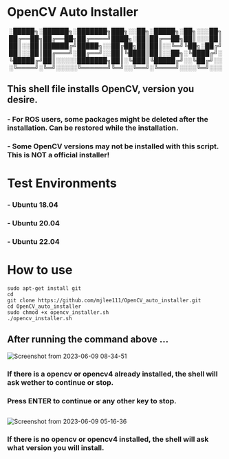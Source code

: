 # OpenCV Auto Installer

<div align="center">
░█████╗░██████╗░███████╗███╗░░██╗░█████╗░██╗░░░██╗
██╔══██╗██╔══██╗██╔════╝████╗░██║██╔══██╗██║░░░██║
██║░░██║██████╔╝█████╗░░██╔██╗██║██║░░╚═╝╚██╗░██╔╝
██║░░██║██╔═══╝░██╔══╝░░██║╚████║██║░░██╗░╚████╔╝░
╚█████╔╝██║░░░░░███████╗██║░╚███║╚█████╔╝░░╚██╔╝░░
░╚════╝░╚═╝░░░░░╚══════╝╚═╝░░╚══╝░╚════╝░░░░╚═╝░░░
</div>

## This shell file installs OpenCV, version you desire.

### - For ROS users, some packages might be deleted after the installation. Can be restored while the installation.

### - Some OpenCV versions may not be installed with this script. This is NOT a official installer!

# Test Environments

### - Ubuntu 18.04

### - Ubuntu 20.04

### - Ubuntu 22.04

###

# How to use

```shell
sudo apt-get install git
cd
git clone https://github.com/mjlee111/OpenCV_auto_installer.git
cd OpenCV_auto_installer
sudo chmod +x opencv_installer.sh
./opencv_installer.sh
```

## After running the command above ...

![Screenshot from 2023-06-09 08-34-51](https://github.com/mjlee111/OpenCV_auto_installer/assets/66550892/c08b064f-b92e-4cb8-9400-eb738b9591a9)

### If there is a opencv or opencv4 already installed, the shell will ask wether to continue or stop.

### Press ENTER to continue or any other key to stop.

##

###

###

![Screenshot from 2023-06-09 05-16-36](https://github.com/mjlee111/OpenCV_auto_installer/assets/66550892/1c1be558-2509-4005-bd9a-470a08d89088)

### If there is no opencv or opencv4 installed, the shell will ask what version you will install.
